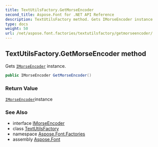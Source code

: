 ```yaml
---
title: TextUtilsFactory.GetMorseEncoder
second_title: Aspose.Font for .NET API Reference
description: TextUtilsFactory method. Gets IMorseEncoder instance
type: docs
weight: 50
url: /net/aspose.font.factories/textutilsfactory/getmorseencoder/
---
```

## TextUtilsFactory.GetMorseEncoder method

Gets [`IMorseEncoder`](../../../aspose.font.textutils/imorseencoder/) instance.

```csharp
public IMorseEncoder GetMorseEncoder()
```

### Return Value

[`IMorseEncoder`](../../../aspose.font.textutils/imorseencoder/)instance

### See Also

* interface [IMorseEncoder](../../../aspose.font.textutils/imorseencoder/)
* class [TextUtilsFactory](../)
* namespace [Aspose.Font.Factories](../../../aspose.font.factories/)
* assembly [Aspose.Font](../../../)


